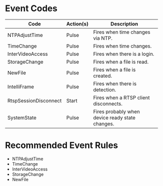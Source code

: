 # Event Codes

| Code                  | Action(s) | Description                                     |
| --------------------- | --------- | ----------------------------------------------- |
| NTPAdjustTime         | Pulse     | Fires when time changes via NTP.                |
| TimeChange            | Pulse     | Fires when time changes.                        |
| InterVideoAccess      | Pulse     | Fires when there is a login.                    |
| StorageChange         | Pulse     | Fires when a file is read.                      |
| NewFile               | Pulse     | Fires when a file is created.                   |
| IntelliFrame          | Pulse     | Fires when there is detection.                  |
| RtspSessionDisconnect | Start     | Fires when a RTSP client disconnects.           |
| SystemState           | Pulse     | Fires probably when device ready state changes. |

# Recommended Event Rules

- NTPAdjustTime
- TimeChange
- InterVideoAccess
- StorageChange
- NewFile
